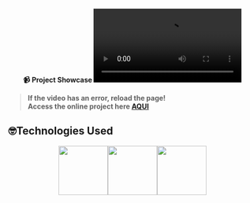 <strong><div align="center">
📹 Project Showcase
<video src="https://github.com/LuckxSz/myTodo/assets/135531180/9b9ba905-ade7-4475-9430-34706043d38f">























</div>

> **If the video has an error, reload the page!**<br>
> Access the online project here **[AQUI]()**

## 🤓Technologies Used
<p align="center">
  <img src="https://i.giphy.com/media/XAxylRMCdpbEWUAvr8/giphy.webp" width="100"><img src="https://i.giphy.com/media/fsEaZldNC8A1PJ3mwp/giphy.webp" width="100"><img src="https://media3.giphy.com/media/ln7z2eWriiQAllfVcn/200w.webp" width="100"></p>

